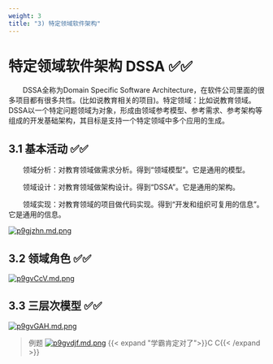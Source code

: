 ```yaml
---
weight: 3
title: "3) 特定领域软件架构"
---
```


# 特定领域软件架构 DSSA ✅✅

&emsp;&emsp;DSSA全称为Domain Specific Software Architecture，在软件公司里面的很多项目都有很多共性。(比如说教育相关的项目)。特定领域：比如说教育领域。DSSA以一个特定问题领域为对象，形成由领域参考模型、参考需求、参考架构等组成的开发基础架构，其目标是支持一个特定领域中多个应用的生成。

## 3.1 基本活动 ✅✅

&emsp;&emsp;领域分析：对教育领域做需求分析。得到“领域模型”。它是通用的模型。

&emsp;&emsp;领域设计：对教育领域做架构设计。得到“DSSA”。它是通用的架构。

&emsp;&emsp;领域实现：对教育领域的项目做代码实现。得到“开发和组织可复用的信息”。它是通用的信息。

[![p9gjzhn.md.png](https://s1.ax1x.com/2023/05/15/p9gjzhn.md.png)](https://imgse.com/i/p9gjzhn)

## 3.2 领域角色 ✅✅

[![p9gvCcV.md.png](https://s1.ax1x.com/2023/05/15/p9gvCcV.md.png)](https://imgse.com/i/p9gvCcV)

## 3.3 三层次模型 ✅✅

[![p9gvGAH.md.png](https://s1.ax1x.com/2023/05/15/p9gvGAH.md.png)](https://imgse.com/i/p9gvGAH)

>例题
[![p9gvdjf.md.png](https://s1.ax1x.com/2023/05/15/p9gvdjf.md.png)](https://imgse.com/i/p9gvdjf)
{{< expand "学霸肯定对了">}}C C{{< /expand >}}
